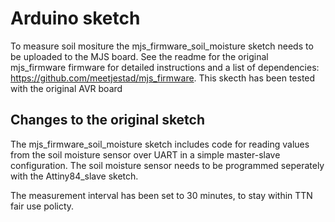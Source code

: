 Arduino sketch
=============

To measure soil mositure the mjs_firmware_soil_moisture sketch needs to be uploaded to the MJS board. 
See the readme for the original mjs_firmware firmware for detailed instructions and a list of dependencies: https://github.com/meetjestad/mjs_firmware. 
This skecth has been tested with the original AVR board

Changes to the original sketch
------------------------------

The mjs_firmware_soil_moisture sketch includes code for reading values from the soil moisture sensor over UART in a simple master-slave configuration. The soil moisture sensor needs to be programmed seperately with the Attiny84_slave sketch. 

The measurement interval has been set to 30 minutes, to stay within TTN fair use policty.


